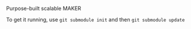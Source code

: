 Purpose-built scalable MAKER

To get it running, use `git submodule init` and then `git submodule update`
